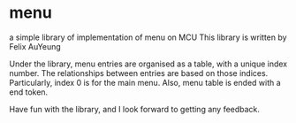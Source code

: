# menu
a simple library of implementation of menu on MCU
This library is written by Felix AuYeung

Under the library, menu entries are organised as a table, with a unique index number.
The relationships between entries are based on those indices.
Particularly, index 0 is for the main menu.
Also, menu table is ended with a end token.

Have fun with the library, and I look forward to getting any feedback.
